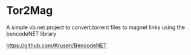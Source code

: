 # Tor2Mag
A simple vb.net project to convert.torrent files to magnet links using the bencodeNET library 

https://github.com/Krusen/BencodeNET
